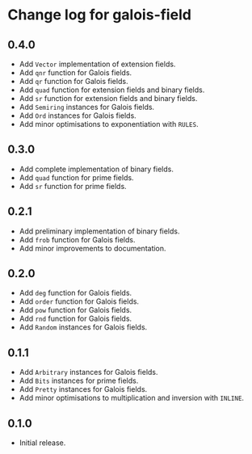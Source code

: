 # Change log for galois-field

## 0.4.0

* Add `Vector` implementation of extension fields.
* Add `qnr` function for Galois fields.
* Add `qr` function for Galois fields.
* Add `quad` function for extension fields and binary fields.
* Add `sr` function for extension fields and binary fields.
* Add `Semiring` instances for Galois fields.
* Add `Ord` instances for Galois fields.
* Add minor optimisations to exponentiation with `RULES`.

## 0.3.0

* Add complete implementation of binary fields.
* Add `quad` function for prime fields.
* Add `sr` function for prime fields.

## 0.2.1

* Add preliminary implementation of binary fields.
* Add `frob` function for Galois fields.
* Add minor improvements to documentation.

## 0.2.0

* Add `deg` function for Galois fields.
* Add `order` function for Galois fields.
* Add `pow` function for Galois fields.
* Add `rnd` function for Galois fields.
* Add `Random` instances for Galois fields.

## 0.1.1

* Add `Arbitrary` instances for Galois fields.
* Add `Bits` instances for prime fields.
* Add `Pretty` instances for Galois fields.
* Add minor optimisations to multiplication and inversion with `INLINE`.

## 0.1.0

* Initial release.
